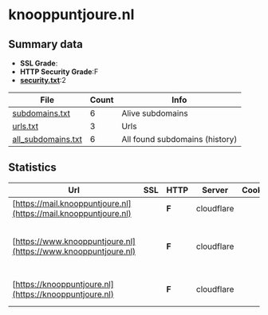 

# knooppuntjoure.nl
## Summary data


 - **SSL Grade**:
 - **HTTP Security Grade**:F
 - **[security.txt](https://www.digitaleoverheid.nl/nieuws/standaard-security-txt-nu-verplicht-voor-overheid/)**:2


| File       | Count | Info |
|------------|-------|------|
|[subdomains.txt](/data/knooppuntjoure.nl/subdomains.txt)|6|Alive subdomains|
|[urls.txt](/data/knooppuntjoure.nl/urls.txt)|3|Urls|
|[all_subdomains.txt](/data/knooppuntjoure.nl/all_subdomains.txt)|6|All found subdomains (history)|


## Statistics


| Url | SSL | HTTP | Server | Cookie | HSTS | CORS | CTO | CSP | XFO | XXP | RP |FP| Tech |Title |
|--------|-------|-------|------|------|------|------|------|------|------|------|------|------|------|------|
|[https://mail.knooppuntjoure.nl](https://mail.knooppuntjoure.nl)| | **F**|cloudflare| | | | | | | | :white_check_mark: | |Cloudflare HTTP/3||
|[https://www.knooppuntjoure.nl](https://www.knooppuntjoure.nl)| | **F**|cloudflare| | | | | | | | :white_check_mark: | |Cloudflare HTTP/3 MySQL PHP:8.0.30 WordPress|Knooppuntjoure.n...|
|[https://knooppuntjoure.nl](https://knooppuntjoure.nl)| | **F**|cloudflare| | | | | | | | :white_check_mark: | |Cloudflare HTTP/3 PHP:8.0.30||

